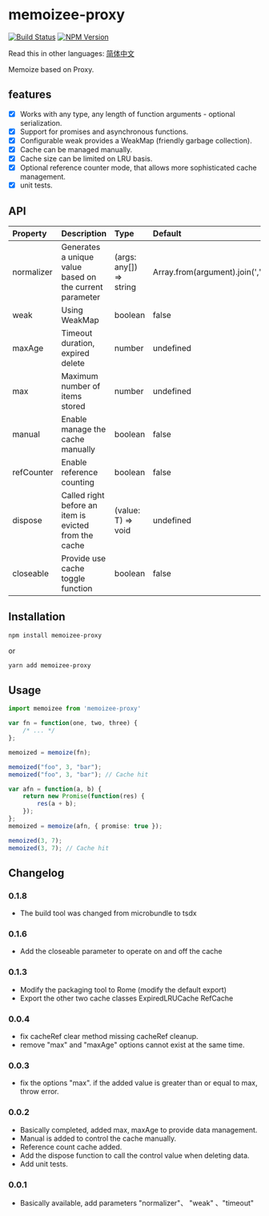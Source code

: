 # memoizee-proxy 

[![Build Status](https://www.travis-ci.org/wsafight/memoizee-proxy.svg?branch=main)](https://www.travis-ci.org/wsafight/memoizee-proxy)
[![NPM Version](https://badgen.net/npm/v/memoizee-proxy)](https://www.npmjs.com/package/memoizee-proxy)

Read this in other languages: [简体中文](https://github.com/wsafight/memoizee-proxy/blob/main/README.zh-CN.md)

Memoize based on Proxy.

## features

- [x] Works with any type, any length of function arguments - optional serialization.
- [x] Support for promises and asynchronous functions.
- [x] Configurable weak provides a WeakMap (friendly garbage collection).
- [x] Cache can be managed manually.
- [x] Cache size can be limited on LRU basis.
- [x] Optional reference counter mode, that allows more sophisticated cache management.
- [x] unit tests.

## API

| Property | Description | Type | Default |
| :----| :---- | :---- | :---- |
| normalizer | Generates a unique value based on the current parameter | (args: any[]) => string | Array.from(argument).join(',') |
| weak | Using WeakMap  | boolean | false |
| maxAge | Timeout duration, expired delete | number | undefined |
| max | Maximum number of items stored  | number | undefined |
| manual | Enable manage the cache manually  | boolean | false |
| refCounter | Enable reference counting | boolean | false |
| dispose | Called right before an item is evicted from the cache | (value: T) => void | undefined |
| closeable | Provide use cache toggle function | boolean | false |

## Installation

```bash
npm install memoizee-proxy
```
or

```bash
yarn add memoizee-proxy
```

## Usage

```ts
import memoizee from 'memoizee-proxy'

var fn = function(one, two, three) {
	/* ... */
};

memoized = memoize(fn);

memoized("foo", 3, "bar");
memoized("foo", 3, "bar"); // Cache hit
```

```ts
var afn = function(a, b) {
	return new Promise(function(res) {
		res(a + b);
	});
};
memoized = memoize(afn, { promise: true });

memoized(3, 7);
memoized(3, 7); // Cache hit
```

## Changelog

### 0.1.8
- The build tool was changed from microbundle to tsdx

### 0.1.6
- Add the closeable parameter to operate on and off the cache

### 0.1.3
- Modify the packaging tool to Rome (modify the default export)
- Export the other two cache classes ExpiredLRUCache RefCache

### 0.0.4
- fix cacheRef clear method missing cacheRef cleanup.
- remove "max" and "maxAge" options cannot exist at the same time.

### 0.0.3
- fix the options "max". if the added value is greater than or equal to max, throw error.

### 0.0.2
- Basically completed, added max, maxAge to provide data management.
- Manual is added to control the cache manually.
- Reference count cache added.
- Add the dispose function to call the control value when deleting data.
- Add unit tests.


### 0.0.1
- Basically available, add parameters "normalizer"、 "weak" 、"timeout"

